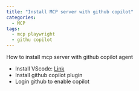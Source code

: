 ```yaml
---
title: "Install MCP server with github copilot"
categories:
  - MCP
tags:
  - mcp playwright
  - githu copilot
---
```


How to install mcp server with github copilot agent

* Install VScode: [Link](https://code.visualstudio.com/download)
* Install github copilot plugin
* Login github to enable copilot
